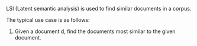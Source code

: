 LSI (Latent semantic analysis) is used to find similar documents in a corpus.

The typical use case is as follows:

1. Given a document d, find the documents most similar to the given document.

